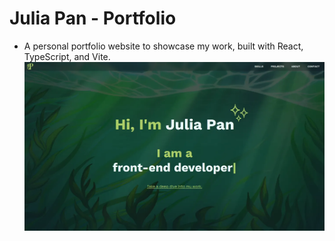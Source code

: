 # Julia Pan - Portfolio

- A personal portfolio website to showcase my work, built with React, TypeScript, and Vite.
  ![Landing page of the portfolio](images/portfolio.webp)
